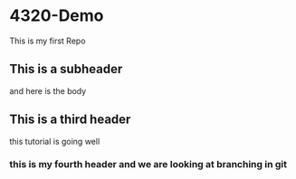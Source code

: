 # 4320-Demo

This is my first Repo

## This is a subheader
and here is the body

## This is a third header
this tutorial is going well


### this is my fourth header and we are looking at branching in git